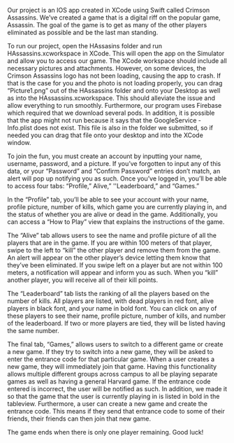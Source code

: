 Our project is an IOS app created in XCode using Swift called Crimson Assassins. We’ve created a game that is a digital riff on the popular game, Assassin. The goal of the game is to get as many of the other players eliminated as possible and be the last man standing. 

To run our project, open the HAssasins folder and run HAssassins.xcworkspace in XCode. This will open the app on the Simulator and allow you to access our game. The XCode workspace should include all necessary pictures and attachments. However, on some devices, the Crimson Assassins logo has not been loading, causing the app to crash. If that is the case for you and the photo is not loading properly, you can drag “Picture1.png” out of the HAssassins folder and onto your Desktop as well as into the HAssassins.xcworkspace. This should alleviate the issue and allow everything to run smoothly. Furthermore, our program uses Firebase which required that we download several pods. In addition, it is possible that the app might not run because it says that the GoogleService - Info.plist does not exist. This file is also in the folder we submitted, so if needed you can drag that file onto your desktop and into the XCode window.

To join the fun, you must create an account by inputting your name, username, password, and a picture. If you’ve forgotten to input any of this data, or your “Password” and “Confirm Password” entries don’t match, an alert will pop up notifying you as such. Once you’ve logged in, you’ll be able to access four tabs: “Profile,” Alive,” ''Leaderboard,” and “Games.”

In the “Profile” tab, you’ll be able to see your account with your name, profile picture, number of kills, which game you are currently playing in, and the status of whether you are alive or dead in the game. Additionally, you can access a “How to Play” view that explains the instructions of the game.

The “Alive” tab allows users to see the name and profile picture of all the players that are in the game. If you are within 100 meters of that player, swipe to the left to “kill” the other player and remove them from the game. An alert will appear on the other player’s device letting them know that they’ve been eliminated. If you swipe left on a player but are not within 100 meters, a notification will appear and inform you as such. When you “kill” another player, you will receive all of their kill points.

The “Leaderboard” tab lists the ranking of all the players based on the number of kills. All players are listed, with dead players in red font, alive players in black font, and your name in bold font. You can click on any of these players to see their name, profile picture, number of kills, and number of the leaderboard. If two or more players are tied, they will be listed having the same number.

The final tab, “Games,” allows users to switch to a different game or create a new game. If they try to switch into a new game, they will be asked to enter the entrance code for that particular game. When a user creates a new game, they will immediately join that game. Having this functionality allows multiple different groups across campus to all be playing separate games as well as having a general Harvard game. If the entrance code entered is incorrect, the user will be notified as such. In addition, we made it so that the game that the user is currently playing in is listed in bold in the tableview. Furthermore, a user can create a new game and create the entrance code. This means if they send that entrance code to some of their friends, their friends can then join that new game.

The game ends when there is only one player remaining. Good luck!
